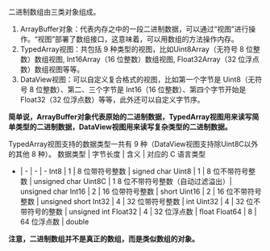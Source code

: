二进制数组由三类对象组成。

1. ArrayBuffer对象：代表内存之中的一段二进制数据，可以通过“视图”进行操作。“视图”部署了数组接口，这意味着，可以用数组的方法操作内存。
2. TypedArray视图：共包括 9 种类型的视图，比如Uint8Array（无符号 8 位整数）数组视图, Int16Array（16 位整数）数组视图, Float32Array（32 位浮点数）数组视图等等。
3. DataView视图：可以自定义复合格式的视图，比如第一个字节是 Uint8（无符号 8 位整数）、第二、三个字节是 Int16（16 位整数）、第四个字节开始是 Float32（32 位浮点数）等等，此外还可以自定义字节序。

**简单说，ArrayBuffer对象代表原始的二进制数据，TypedArray视图用来读写简单类型的二进制数据，DataView视图用来读写复杂类型的二进制数据。**

TypedArray视图支持的数据类型一共有 9 种（DataView视图支持除Uint8C以外的其他 8 种）。
数据类型 | 字节长度 |	含义 | 对应的 C 语言类型
- | - | - | -
Int8	| 1	| 8 位带符号整数	| signed char
Uint8	| 1	| 8 位不带符号整数	| unsigned char
Uint8C	| 1	8 位不带符号整数（自动过滤溢出）| 	unsigned char
Int16	| 2	| 16 位带符号整数	| short
Uint16	| 2	| 16 位不带符号整数	| unsigned short
Int32	| 4	| 32 位带符号整数	| int
Uint32	| 4	| 32 位不带符号的整数	| unsigned int
Float32	| 4	| 32 位浮点数	| float
Float64	| 8	| 64 位浮点数	| double

**注意，二进制数组并不是真正的数组，而是类似数组的对象。**